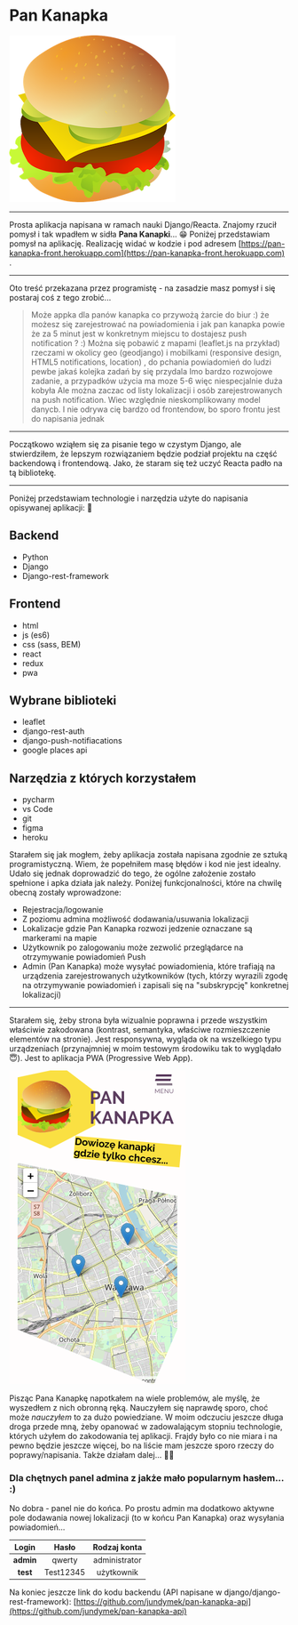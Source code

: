 # Pan Kanapka 
![Pan Kanapka](github/cheeseburger.png "Pan Kanapka")

---

Prosta aplikacja napisana w ramach nauki Django/Reacta. Znajomy rzucił pomysł i tak wpadłem w sidła **Pana Kanapki**... 😁
Poniżej przedstawiam pomysł na aplikację. Realizację widać w kodzie i pod adresem [https://pan-kanapka-front.herokuapp.com](https://pan-kanapka-front.herokuapp.com) .

---

Oto treść przekazana przez programistę - na zasadzie masz pomysł i się postaraj coś z tego zrobić...

> Może appka dla panów kanapka co przywożą żarcie do biur :) że możesz się zarejestrować na powiadomienia i jak pan kanapka powie że za 5 minut jest w konkretnym miejscu to dostajesz push notification ? :)
Można się pobawić z mapami (leaflet.js na przykład) rzeczami w okolicy geo (geodjango) i mobilkami (responsive design, HTML5 notifications, location) , do pchania powiadomień do ludzi pewbe jakaś kolejka zadań by się przydala
Imo bardzo rozwojowe zadanie, a przypadków użycia ma moze  5-6 więc niespecjalnie duża kobyła
Ale można zaczac od listy lokalizacji i osób zarejestrowanych na push notification. Wiec względnie  nieskomplikowany model danycb. I nie odrywa cię bardzo od frontendow, bo sporo frontu jest do napisania jednak

---
Początkowo wziąłem się za pisanie tego w czystym Django, ale stwierdziłem, że lepszym rozwiązaniem będzie podział projektu na część backendową i frontendową. Jako, że staram się też uczyć Reacta padło na tą bibliotekę. 

---

Poniżej przedstawiam technologie i narzędzia użyte do napisania opisywanej aplikacji: 🚀
## Backend

* Python
* Django
* Django-rest-framework

## Frontend

* html
* js (es6)
* css (sass, BEM)
* react
* redux
* pwa

## Wybrane biblioteki

* leaflet
* django-rest-auth
* django-push-notifiacations
* google places api

## Narzędzia z których korzystałem

* pycharm
* vs Code
* git
* figma
* heroku

Starałem się jak mogłem, żeby aplikacja została napisana zgodnie ze sztuką programistyczną. Wiem, że popełniłem masę błędów i kod nie jest idealny. Udało się jednak doprowadzić do tego, że ogólne założenie zostało spełnione i apka działa jak należy. Poniżej funkcjonalności, które na chwilę obecną zostały wprowadzone:

* Rejestracja/logowanie
* Z poziomu admina możliwość dodawania/usuwania lokalizacji
* Lokalizacje gdzie Pan Kanapka rozwozi jedzenie oznaczane są markerami na mapie
* Użytkownik po zalogowaniu może zezwolić przeglądarce na otrzymywanie powiadomień Push
* Admin (Pan Kanapka) może wysyłać powiadomienia, które trafiają na urządzenia zarejestrowanych użytkowników (tych, którzy wyrazili zgodę na otrzymywanie powiadomień i zapisali się na "subskrypcję" konkretnej lokalizacji)
---
Starałem się, żeby strona była wizualnie poprawna i przede wszystkim właściwie zakodowana (kontrast, semantyka, właściwe rozmieszczenie elementów na stronie). Jest responsywna, wygląda ok na wszelkiego typu urządzeniach (przynajmniej w moim testowym środowiku tak to wyglądało 😇). Jest to aplikacja PWA (Progressive Web App). 

![Pan Kanapka na telefonie](github/mobile.png "Pan Kanapka na telefonie")

Pisząc Pana Kanapkę napotkałem na wiele problemów, ale myślę, że wyszedłem z nich obronną ręką. Nauczyłem się naprawdę sporo, choć może *nauczyłem* to za dużo powiedziane. W moim odczuciu jeszcze długa droga przede mną, żeby opanować w zadowalającym stopniu technologie, których użyłem do zakodowania tej aplikacji. Frajdy było co nie miara i na pewno będzie jeszcze więcej, bo na liście mam jeszcze sporo rzeczy do poprawy/napisania. Także działam dalej... 👨‍💻

### Dla chętnych panel admina z jakże mało popularnym hasłem... :)

No dobra - panel nie do końca. Po prostu admin ma dodatkowo aktywne pole dodawania nowej lokalizacji (to w końcu Pan Kanapka) oraz wysyłania powiadomień... 

| Login        | Hasło          | Rodzaj konta  |
|:------------:|:--------------:|:-------------:|
| **admin**    | qwerty         | administrator |
| **test**     | Test12345      | użytkownik    |

Na koniec jeszcze link do kodu backendu (API napisane w django/django-rest-framework): [https://github.com/jundymek/pan-kanapka-api](https://github.com/jundymek/pan-kanapka-api)

